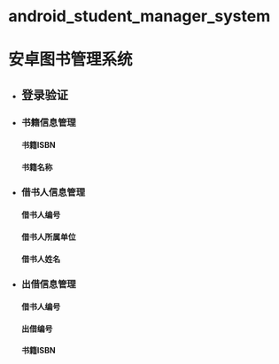 # android_student_manager_system

 # 安卓图书管理系统

- ## 登录验证

- ### 书籍信息管理
  #### 书籍ISBN
  #### 书籍名称

- ### 借书人信息管理
  #### 借书人编号
  #### 借书人所属单位
  #### 借书人姓名

- ### 出借信息管理
  #### 借书人编号
  #### 出借编号
  #### 书籍ISBN
